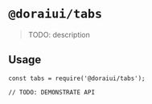 # `@doraiui/tabs`

> TODO: description

## Usage

```
const tabs = require('@doraiui/tabs');

// TODO: DEMONSTRATE API
```
